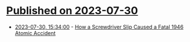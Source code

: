 # [Published on 2023-07-30](index.md)

* [2023-07-30, 15:34:00](https://hardware.slashdot.org/story/23/07/30/0043241/how-a-screwdriver-slip-caused-a-fatal-1946-atomic-accident?utm_source=rss1.0mainlinkanon&utm_medium=feed) - [How a Screwdriver Slip Caused a Fatal 1946 Atomic Accident](https://hardware.slashdot.org/story/23/07/30/0043241/how-a-screwdriver-slip-caused-a-fatal-1946-atomic-accident?utm_source=rss1.0mainlinkanon&utm_medium=feed)
